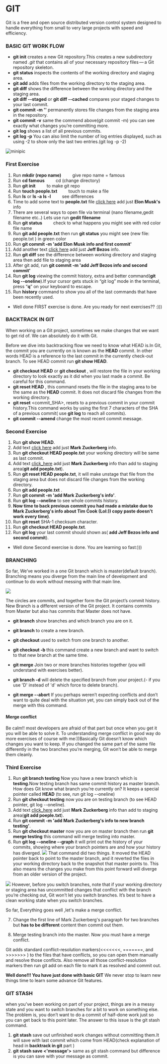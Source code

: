 # GIT

Git is a free and open source distributed version control system designed to handle everything from small to very large projects with speed and efficiency.

### BASIC GIT WORK FLOW 

* **git init** creates a new Git repository.This creates a new subdirectory named *.git* that contains all of your necessary repository files — a Git repository skeleton.
* **git status** inspects the contents of the working directory and staging area.
* **git add** adds files from the working directory to the staging area.
* **git diff** shows the difference between the working directory and the staging area.
* **git diff --staged** or **git diff --cached** compares your staged changes to your last commit.
* **git commit -m ''** permanently stores file changes from the staging area in the repository.
* **git commit -v** same the commend above(git commit -m)  you can see exactly what changes you’re committing more.  
* **git log** shows a list of all previous commits.
* **git log -p** You can also limit the number of log entries displayed, such as using -2 to show only the last two entries.(git log -p -2)


![minipic](picture/gitworkflow.png)

### First Exercise

1. Run **mkdir (repo name)**   &emsp;&emsp;  give repo name = famous
2. Run **cd famous**           &emsp;&emsp;     cd (change directory) 
3. Run **git init**            &emsp;&emsp;     to make git repo
4. Run  **touch people.txt**    &emsp;&emsp;    touch to make a file 
5. Run **ls** or **ls -a** **ls -l**    &emsp;&emsp;  see differences
6. Time to add some text to **people.txt** file [click here](mostknown.html) add just **Elon Musk's** info 
7. There are several ways to open file via terminal (nano filename,gedit filename etc..) Lets use run **gedit filename**
8. Run **git status** &emsp;&emsp; check to what happens you might see with red color file name 
9. Run **git add people.txt**  then run **git status** you might see (new file:   people.txt ) in green color 
10. Run **git commit -m 'add Elon Musk info and first commit'**
11. Add another text [click here](mostknown.html.php) add just **Jeff Bezos** info.
12. Run **git diff** see the difference between working directory and staging area then add file to staging area
13. After git add, run **git commit -m 'add Jeff Bezos info and second commit'**
14. Run **git log**  viewing the commit history,  extra and better command(**git log --oneline**).If your cursor gets stuck in “git log” mode in the terminal, press “**q**” on your keyboard to escape.
15. Run **history** command to show you all of the last commands that have been recently used.

* Well done FIRST exercise is done. Are you ready for next exercises?? :)))


### BACKTRACK  IN GIT

When working on a Git project, sometimes we make changes that we want to get rid of. We can absolutely do it with Git.

Before we dive into backtracking flow we need to know what HEAD is.In Git, the commit you are currently on is known as the **HEAD** commit. In other words HEAD is a reference to the last commit in the currently check-out branch.
To see HEAD commit run **git show HEAD**.


* **git checkout HEAD** or **git checkout** <filename>,  will restore the file in your working directory to look exactly as it did when you last made a commit. Be careful for this command.
* **git reset HEAD** <filename>, this command resets the file in the staging area to be the same as the **HEAD** commit. It does not discard file changes from the working directory.
* **git reset** <commit_SHA>, resets to a previous commit in your commit history.This command works by using the first 7 characters of the SHA of a previous commit( use **git log** to reach all commits).
* **git commit --amend** change the most recent commit message.

### Second Exercise

1. Run **git show HEAD**.
2. Add text [click here](mostknown.html) add just **Mark Zuckerberg** info.
3. Run **git checkout HEAD people.txt** your working directory will be same as last commit.
4. Add text [click_here](mostknown.html) add just **Mark Zuckerberg** info than add to staging area(**git add poeple.txt**).
5. Run **git reset HEAD people.txt**, it will make unstage that file from the staging area but does not discard file changes from the working directory.
6. Run **git add people.txt** .
7. Run **git commit -m 'add Mark Zuckerberg's info'**.
8. Run **git log --oneline** to see whole commits history.
9.  **Now time to back previous commit you had made a mistake due to Mark Zuckerberg's info about Tim Cook (Lol:)) copy paste doesn't work every time)**.
10. Run **git reset** SHA-1 checksum character. 
11.  Run **git checkout HEAD people.txt**.
12. Run **git log** your last commit should shown as( **add Jeff Bezos info and second commit**).

* Well done Second exercise is done. You are learning so fast:)))

### BRANCHING
So far, We’ve worked in a one Git branch which is master(default branch). Branching means you diverge from the main line of development and continue to do work without messing with that main line.


![](picture/branch.png)

 The circles are commits, and together form the Git project’s commit history.
 New Branch is a different version of the Git project. It contains commits from Master but also has commits that Master does not have.


* **git branch**  show branches and which branch you are on it.
* **git branch** <newBranchName> to create a new branch.

* **git checkout <newBranchName>** used to switch from one branch to another.
* **git checkout -b <newbranchname>**  this command create a new branch and want to switch to that new branch at the same time.
* **git merge** <branchName> Join two or more branches histories together (you will understand with exercises better).
* **git branch -d** <branchName> will delete the specified branch from your project.(- if you use 'D' instead of 'd' which force to delete branch).
* **git merge --abort** If you perhaps weren’t expecting conflicts and don’t want to quite deal with the situation yet, you can simply back out of the merge with this command.

#### Merge conflict
Be calm!! most developers are afraid of that part but once when you get it you will be able to solve it. To understanding merge conflict in good way do more exercises of course with me:))Basically Git doesn’t know which changes you want to keep. If you changed the same part of the same file differently in the two branches you’re merging, Git won’t be able to merge them cleanly.


###  Third Exercise

1. Run **git branch testing** Now you have a new branch which is **testing**.Now testing branch has same commit history as master branch.
How does Git know what branch you’re currently on? It keeps a special pointer called **HEAD** (to see, run git log --oneline)
2. Run **git checkout testing** now you are on testing branch (to see HEAD pointer, git log --oneline).
3. Add text [click_here](mostknown.html) add just **Mark Zuckerberg** info than add to staging area(**git add poeple.txt**).
4. Run **git commit -m 'add Mark Zuckerberg's info to new branch testing'**.
5. Run **git checkout master** now you are on master branch then run **git merge testing** this command will merge testing into master.
6. Run **git log --oneline --graph** it will print out the history of your commits, showing where your branch pointers are and how your history has diverged.
![](picture/checkout-master.png)
That command did two things. It moved the HEAD pointer back to point to the master branch, and it reverted the files in your working directory back to the snapshot that master points to. This also means the changes you make from this point forward will diverge from an older version of the project.

![](picture/27158273-caution-icon.jpg) However, before you switch branches, note that if your working directory or staging area has uncommitted changes that conflict with the branch you’re checking out, Git won’t let you switch branches. It’s best to have a clean working state when you switch branches.

So far, Everything goes well ,let's make a merge conflict.

7. Change the first line of Mark Zuckerberg's paragraph for two branches but **has to be different** content then commit out them.

8. Merge testing branch into the master. Now you must have a merge conflict.

Git adds standard conflict-resolution markers(<<<<<<<, =======, and >>>>>>> ) to the files that have conflicts, so you can open them manually and resolve those conflicts. Also remove all those conflict-resolution markers then run git add on each file to mark it as resolved and commit out.

**Well done!!! You have just done with basic GIT** We never stop to learn new things time to learn some advance Git features.

### GIT STASH

when you’ve been working on part of your project, things are in a messy state and you want to switch branches for a bit to work on something else. The problem is, you don’t want to do a commit of half-done work just so you can get back to this point later. The answer to this issue is the git stash command.

1. **git stash**  save out unfinished work changes without committing them.It will save with last commit which come from HEAD(check explanation of head in **backtrack in git** part )
2. **git stash save <'message'>** same as git stash command but difference is you can save with your message as commit. 